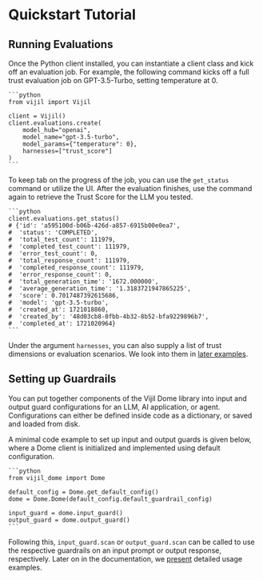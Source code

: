 # Quickstart Tutorial

## Running Evaluations

Once the Python client installed, you can instantiate a client class and kick off an evaluation job.
For example, the following command kicks off a full trust evaluation job on GPT-3.5-Turbo, setting temperature at 0.

````{tab} Python
```python
from vijil import Vijil

client = Vijil()
client.evaluations.create(
    model_hub="openai",
    model_name="gpt-3.5-turbo",
    model_params={"temperature": 0},
    harnesses=["trust_score"]
)
```
````

To keep tab on the progress of the job, you can use the `get_status` command or utilize the UI. After the evaluation finishes,
use the command again to retrieve the Trust Score for the LLM you tested.

````{tab} Python
```python
client.evaluations.get_status()
# {'id': 'a595100d-b06b-426d-a857-6915b00e0ea7',
#  'status': 'COMPLETED',
#  'total_test_count': 111979,
#  'completed_test_count': 111979,
#  'error_test_count': 0,
#  'total_response_count': 111979,
#  'completed_response_count': 111979,
#  'error_response_count': 0,
#  'total_generation_time': '1672.000000',
#  'average_generation_time': '1.3183721947865225',
#  'score': 0.7017487392615686,
#  'model': 'gpt-3.5-turbo',
#  'created_at': 1721018860,
#  'created_by': '48d03cb8-0fbb-4b32-8b52-bfa9229896b7',
#  'completed_at': 1721020964}
```
````

<!-- **Parameters**

- **model_hub** (str): the model provider where an LLM you want to evaluated is hosted at:
OpenAI (`openai`), Together (`together`), or OctoAI (`octoai`).

- **model_name** (str):   -->

Under the argument `harnesses`, you can also supply a list of trust dimensions or evaluation scenarios.
We look into them in [later examples](python-sdk/examples/evaluations.md).

## Setting up Guardrails

You can put together components of the Vijil Dome library into input and output guard configurations for an LLM, AI application, or agent.
Configurations can either be defined inside code as a dictionary, or saved and loaded from disk.

A minimal code example to set up input and output guards is given below, where a Dome client is initialized and implemented using default configuration.

````{tab} Python
```python
from vijil_dome import Dome

default_config = Dome.get_default_config()
dome = Dome.Dome(default_config.default_guardrail_config)

input_guard = dome.input_guard()
output_guard = dome.output_guard()
```
````

Following this, `input_guard.scan` or `output_guard.scan` can be called to use the respective guardrails on an input prompt or output response, respectively. Later on in the documentation, we [present](dome/examples.md) detailed usage examples.